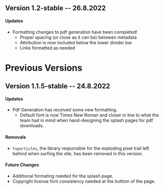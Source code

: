 ## Version 1.2-stable -- 26.8.2022

#### Updates

- Formatting changes to pdf generation have been completed!
  - Proper spacing (or close as it can be) between metadata
  - Attribution is now included below the lower divider bar
  - Links formatted as needed


# Previous Versions


## Version 1.1.5-stable -- 24.8.2022

#### Updates

- Pdf Generation has received some new formatting. 
  - Default font is now Times New Roman and closer in line to what the team had in mind when hand-designing the splash pages
    for pdf downloads.

#### Removals

- `tsparticles`, the library responsible for the exploding pixel trail left behind when surfing the site, has been removed in this version.

#### Future Changes

- Additional formating needed for the splash page. 
- Copyright license font consistency needed at the bottom of the page. 
